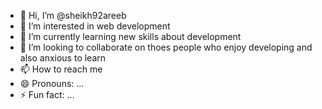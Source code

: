 - 👋 Hi, I’m @sheikh92areeb
- 👀 I’m interested in web development
- 🌱 I’m currently learning new skills about development
- 💞️ I’m looking to collaborate on thoes people who enjoy developing and also anxious to learn
- 📫 How to reach me 
- 😄 Pronouns: ...
- ⚡ Fun fact: ...

<!---
sheikh92areeb/sheikh92areeb is a ✨ special ✨ repository because its `README.md` (this file) appears on your GitHub profile.
You can click the Preview link to take a look at your changes.
--->
